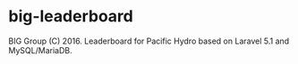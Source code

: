 # big-leaderboard
BIG Group (C) 2016. Leaderboard for Pacific Hydro based on Laravel 5.1 and MySQL/MariaDB.
